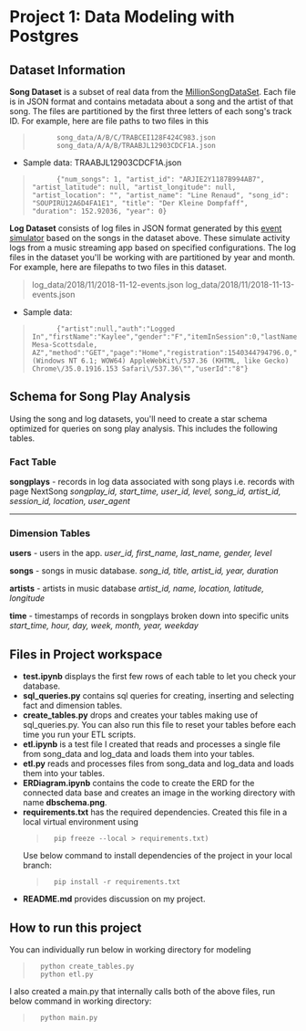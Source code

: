 # Project 1: Data Modeling with Postgres

## Dataset Information

**Song Dataset** is a subset of real data from the [MillionSongDataSet](http://millionsongdataset.com/). Each file is in JSON format and contains metadata about a song and the artist of that song. The files are partitioned by the first three letters of each song's track ID. For example, here are file paths to two files in this 
>           song_data/A/B/C/TRABCEI128F424C983.json
>           song_data/A/A/B/TRAABJL12903CDCF1A.json

- Sample data: TRAABJL12903CDCF1A.json
>           {"num_songs": 1, "artist_id": "ARJIE2Y1187B994AB7", "artist_latitude": null, "artist_longitude": null, "artist_location": "", "artist_name": "Line Renaud", "song_id": "SOUPIRU12A6D4FA1E1", "title": "Der Kleine Dompfaff", "duration": 152.92036, "year": 0}
    
**Log Dataset** consists of log files in JSON format generated by this [event simulator](https://github.com/Interana/eventsim) based on the songs in the dataset above. These simulate activity logs from a music streaming app based on specified configurations. The log files in the dataset you'll be working with are partitioned by year and month. For example, here are filepaths to two files in this dataset. 
> log_data/2018/11/2018-11-12-events.json
> log_data/2018/11/2018-11-13-events.json

- Sample data:
>           {"artist":null,"auth":"Logged In","firstName":"Kaylee","gender":"F","itemInSession":0,"lastName":"Summers","length":null,"level":"free","location":"Phoenix-Mesa-Scottsdale, AZ","method":"GET","page":"Home","registration":1540344794796.0,"sessionId":139,"song":null,"status":200,"ts":1541106106796,"userAgent":"\"Mozilla\/5.0 (Windows NT 6.1; WOW64) AppleWebKit\/537.36 (KHTML, like Gecko) Chrome\/35.0.1916.153 Safari\/537.36\"","userId":"8"}

## Schema for Song Play Analysis

Using the song and log datasets, you'll need to create a star schema optimized for queries on song play analysis. This includes the following tables.

### Fact Table

**songplays** - records in log data associated with song plays i.e. records with page NextSong
*songplay_id, start_time, user_id, level, song_id, artist_id, session_id, location, user_agent*

---

### Dimension Tables

**users** - users in the app. 
*user_id, first_name, last_name, gender, level*

**songs** - songs in music database. 
*song_id, title, artist_id, year, duration*

**artists** - artists in music database
*artist_id, name, location, latitude, longitude*

**time** - timestamps of records in songplays broken down into specific units
*start_time, hour, day, week, month, year, weekday*

## Files in Project workspace

* **test.ipynb** displays the first few rows of each table to let you check your database.
* **sql_queries.py** contains sql queries for creating, inserting and selecting fact and dimension tables.
* **create_tables.py** drops and creates your tables making use of sql_queries.py. You can also run this file to reset your tables before each time you run your ETL scripts.
* **etl.ipynb** is a test file I created that reads and processes a single file from song_data and log_data and loads them into your tables.
* **etl.py** reads and processes files from song_data and log_data and loads them into your tables.
* **ERDiagram.ipynb** contains the code to create the ERD for the connected data base and creates an image in the working directory with name **dbschema.png**.
* **requirements.txt** has the required dependencies. 
    Created this file in a local virtual environment using 
    >       pip freeze --local > requirements.txt)
    Use below command to install dependencies of the project in your local branch:
    >       pip install -r requirements.txt
* **README.md** provides discussion on my project.

## How to run this project

You can individually run below in working directory for modeling
>       python create_tables.py
>       python etl.py
I also created a main.py that internally calls both of the above files, run below command in working directory:
>       python main.py

